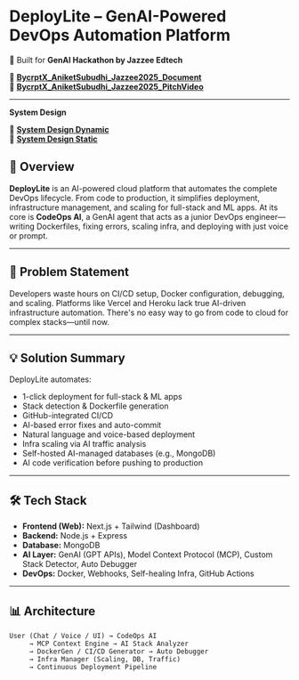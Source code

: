 # DeployLite – GenAI-Powered DevOps Automation Platform

🚀 Built for **GenAI Hackathon by Jazzee Edtech**

📄 **[BycrptX_AniketSubudhi_Jazzee2025_Document](./BycrptX_AniketSubudhi_Jazzee2025_Document.pdf)**  
🎥 **[BycrptX_AniketSubudhi_Jazzee2025_PitchVideo](https://youtu.be/-7hTIlgfhNA)**

---

**System Design**

📎 **[System Design Dynamic](https://www.dezyn.io/shared/3f770583-33fc-4366-b006-a55bee70d883)**  
📎 **[System Design Static](https://app.eraser.io/workspace/VmiNwoAZjQrECQmrLILj?origin=share)**
## 📌 Overview

**DeployLite** is an AI-powered cloud platform that automates the complete DevOps lifecycle. From code to production, it simplifies deployment, infrastructure management, and scaling for full-stack and ML apps. At its core is **CodeOps AI**, a GenAI agent that acts as a junior DevOps engineer—writing Dockerfiles, fixing errors, scaling infra, and deploying with just voice or prompt.

---

## 🧠 Problem Statement

Developers waste hours on CI/CD setup, Docker configuration, debugging, and scaling. Platforms like Vercel and Heroku lack true AI-driven infrastructure automation. There's no easy way to go from code to cloud for complex stacks—until now.

---

## 💡 Solution Summary

DeployLite automates:

- 1-click deployment for full-stack & ML apps  
- Stack detection & Dockerfile generation  
- GitHub-integrated CI/CD  
- AI-based error fixes and auto-commit  
- Natural language and voice-based deployment  
- Infra scaling via AI traffic analysis  
- Self-hosted AI-managed databases (e.g., MongoDB)  
- AI code verification before pushing to production

---

## 🛠️ Tech Stack

- **Frontend (Web):** Next.js + Tailwind (Dashboard)
- **Backend:** Node.js + Express
- **Database:** MongoDB
- **AI Layer:** GenAI (GPT APIs), Model Context Protocol (MCP), Custom Stack Detector, Auto Debugger
- **DevOps:** Docker, Webhooks, Self-healing Infra, GitHub Actions

---

## 📊 Architecture

```text
User (Chat / Voice / UI) → CodeOps AI
     → MCP Context Engine → AI Stack Analyzer
     → DockerGen / CI/CD Generator → Auto Debugger
     → Infra Manager (Scaling, DB, Traffic)
     → Continuous Deployment Pipeline

